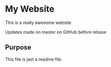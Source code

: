# My Website

This is a really awesome website

Updates made on master on GitHub before rebase

## Purpose

This file is jast a readme file.

